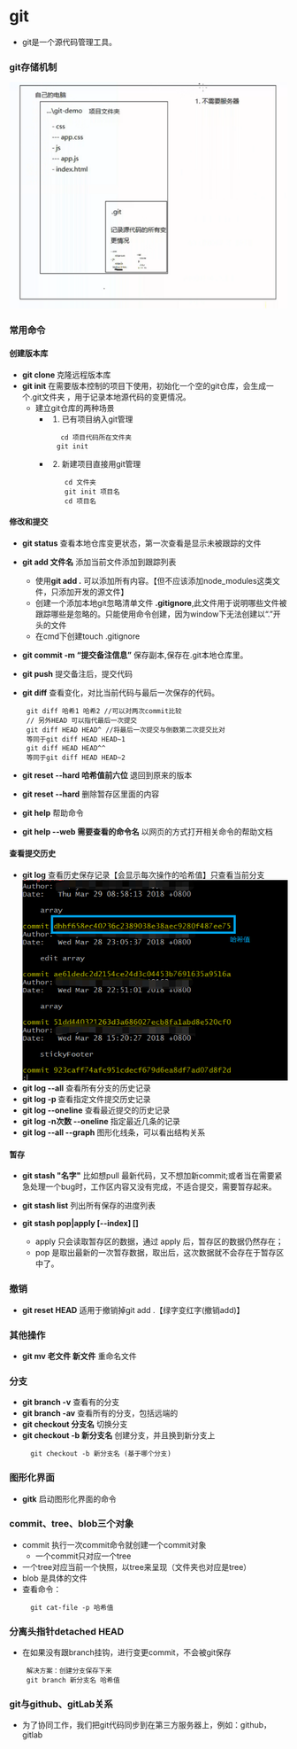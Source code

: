 # git
* git是一个源代码管理工具。
### git存储机制
![image](https://github.com/ericyishi/img-folder/blob/master/summary/tool/gitRunTheory.png)

### 常用命令
#### 创建版本库
  * **git clone <url>** 克隆远程版本库
  * **git init** 在需要版本控制的项目下使用，初始化一个空的git仓库，会生成一个.git文件夹 ，用于记录本地源代码的变更情况。
      *  建立git仓库的两种场景
         * 1. 已有项目纳入git管理
             ```
                cd 项目代码所在文件夹
               git init
            ```
         * 2. 新建项目直接用git管理
            ```
                cd 文件夹
                git init 项目名
                cd 项目名
            ```
#### 修改和提交
  * **git status** 查看本地仓库变更状态，第一次查看是显示未被跟踪的文件
  * **git add 文件名** 添加当前文件添加到跟踪列表
    * 使用**git add .** 可以添加所有内容。【但不应该添加node_modules这类文件，只添加开发的源文件】
    * 创建一个添加本地git忽略清单文件 **.gitignore**,此文件用于说明哪些文件被跟踪哪些是忽略的。只能使用命令创建，因为window下无法创建以“.”开头的文件
    * 在cmd下创建touch .gitignore
  * **git commit -m “提交备注信息”** 保存副本,保存在.git本地仓库里。
  * **git push** 提交备注后，提交代码
  * **git diff** 查看变化，对比当前代码与最后一次保存的代码。
    ```
     git diff 哈希1 哈希2 //可以对两次commit比较
     // 另外HEAD 可以指代最后一次提交
     git diff HEAD HEAD^ //将最后一次提交与倒数第二次提交比对
     等同于git diff HEAD HEAD~1
     git diff HEAD HEAD^^
     等同于git diff HEAD HEAD~2
    ```

  * **git reset --hard 哈希值前六位** 退回到原来的版本
  * **git reset --hard** 删除暂存区里面的内容
  * **git help** 帮助命令
  * **git help --web 需要查看的命令名** 以网页的方式打开相关命令的帮助文档

#### 查看提交历史
  * **git log** 查看历史保存记录【会显示每次操作的哈希值】只查看当前分支
  ![image](https://github.com/ericyishi/img-folder/blob/master/summary/tool/gitHash.png)
  * **git log --all** 查看所有分支的历史记录
  * **git log -p <file>** 查看指定文件提交历史记录
  * **git log --oneline** 查看最近提交的历史记录
  * **git log -n次数 --oneline** 指定最近几条的记录
  * **git log --all --graph** 图形化线条，可以看出结构关系

#### 暂存
  * **git stash "名字"** 比如想pull 最新代码，又不想加新commit;或者当在需要紧急处理一个bug时，工作区内容又没有完成，不适合提交，需要暂存起来。

  * **git stash list** 列出所有保存的进度列表
  * **git stash pop|apply [--index] [<stash>]**
    * apply 只会读取暂存区的数据，通过  apply 后，暂存区的数据仍然存在；
    * pop 是取出最新的一次暂存数据，取出后，这次数据就不会存在于暂存区中了。
### 撤销
  * **git reset HEAD** 适用于撤销掉git add .【绿字变红字(撤销add)】

### 其他操作
  * **git mv 老文件 新文件** 重命名文件

### 分支
  * **git branch -v** 查看有的分支
  * **git branch -av** 查看所有的分支，包括远端的
  * **git checkout 分支名** 切换分支
  * **git checkout -b 新分支名** 创建分支，并且换到新分支上
    ```
      git checkout -b 新分支名 (基于哪个分支)
    ```

### 图形化界面
  * **gitk** 启动图形化界面的命令

### commit、tree、blob三个对象
  * commit 执行一次commit命令就创建一个commit对象
    * 一个commit只对应一个tree
  * 一个tree对应当前一个快照，以tree来呈现（文件夹也对应是tree）
  * blob 是具体的文件
  * 查看命令：
    ```
      git cat-file -p 哈希值
    ```
### 分离头指针detached HEAD
  * 在如果没有跟branch挂钩，进行变更commit，不会被git保存
    ```
     解决方案：创建分支保存下来
     git branch 新分支名 哈希值
    ```

### git与github、gitLab关系
  * 为了协同工作，我们把git代码同步到在第三方服务器上，例如：github，gitlab


